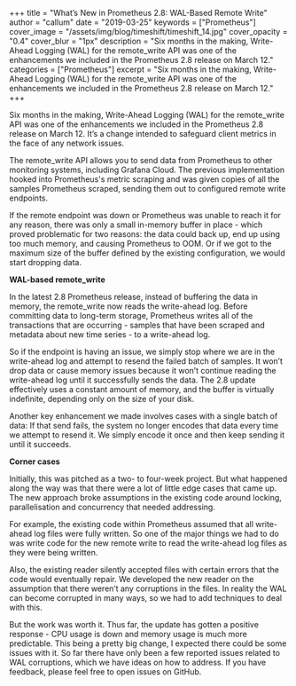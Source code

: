 +++
title = "What’s New in Prometheus 2.8: WAL-Based Remote Write"
author = "callum"
date = "2019-03-25"
keywords = ["Prometheus"]
cover_image = "/assets/img/blog/timeshift/timeshift_14.jpg"
cover_opacity = "0.4"
cover_blur = "1px"
description = "Six months in the making, Write-Ahead Logging (WAL) for the remote_write API was one of the enhancements we included in the Prometheus 2.8 release on March 12."
categories = ["Prometheus"]
excerpt = "Six months in the making, Write-Ahead Logging (WAL) for the remote_write API was one of the enhancements we included in the Prometheus 2.8 release on March 12."
+++

Six months in the making, Write-Ahead Logging (WAL) for the remote_write API was one of the enhancements we included in the Prometheus 2.8 release on March 12. It’s a change intended to safeguard client metrics in the face of any network issues.

The remote_write API allows you to send data from Prometheus to other monitoring systems, including Grafana Cloud. The previous implementation hooked into Prometheus's metric scraping and was given copies of all the samples Prometheus scraped, sending them out to configured remote write endpoints.

If the remote endpoint was down or Prometheus was unable to reach it for any reason, there was only a small in-memory buffer in place - which proved problematic for two reasons: the data could back up, end up using too much memory, and causing Prometheus to OOM. Or if we got to the maximum size of the buffer defined by the existing configuration, we would start dropping data.

**WAL-based remote_write**

In the latest 2.8 Prometheus release, instead of buffering the data in memory, the remote_write now reads the write-ahead log. Before committing data to long-term storage, Prometheus writes all of the transactions that are occurring - samples that have been scraped and metadata about new time series - to a write-ahead log.

So if the endpoint is having an issue, we simply stop where we are in the write-ahead log and attempt to resend the failed batch of samples. It won’t drop data or cause memory issues because it won’t continue reading the write-ahead log until it successfully sends the data. The 2.8 update effectively uses a constant amount of memory, and the buffer is virtually indefinite, depending only on the size of your disk.

Another key enhancement we made involves cases with a single batch of data: If that send fails, the system no longer encodes that data every time we attempt to resend it. We simply encode it once and then keep sending it until it succeeds.

**Corner cases**

Initially, this was pitched as a two- to four-week project. But what happened along the way was that there were a lot of little edge cases that came up. The new approach broke assumptions in the existing code around locking, parallelisation and concurrency that needed addressing.

For example, the existing code within Prometheus assumed that all write-ahead log files were fully written. So one of the major things we had to do was write code for the new remote write to read the write-ahead log files as they were being written.

Also, the existing reader silently accepted files with certain errors that the code would eventually repair. We developed the new reader on the assumption that there weren’t  any corruptions in the files. In reality the WAL can become corrupted in many ways, so we had to add techniques to deal with this.

But the work was worth it. Thus far, the update has gotten a positive response - CPU usage is down and memory usage is much more predictable. This being a pretty big change, I expected there could be some issues with it. So far there have only been a few reported issues related to WAL corruptions, which we have ideas on how to address. If you have feedback, please feel free to open issues on GitHub.
